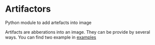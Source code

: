# Artifactors
Python module to add artefacts into image

Artifacts are abberations into an image. They can be provide by several ways.
You can find two example in
[examples](https://github.com/akhaten/Artifactors/tree/main/examples)